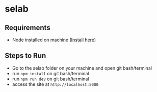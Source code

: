 # selab

## Requirements
* Node installed on machine ([Install here](https://nodejs.org/en/))

## Steps to Run
* Go to the selab folder on your machine and open git bash/terminal
* run `npm install` on git bash/terminal
* run `npm run dev` on git bash/terminal
* access the site at `http://localhost:5000`
